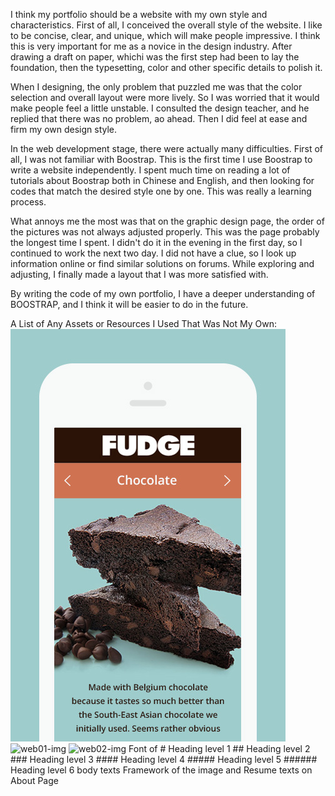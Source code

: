 I think my portfolio should be a website with my own style and characteristics. First of all, I conceived the overall style of the website. I like to be concise, clear, and unique, which will make people impressive. I think this is very important for me as a novice in the design industry. After drawing a draft on paper, whichi was the first step had been to lay the foundation, then the typesetting, color and other specific details to polish it.

When I designing, the only problem that puzzled me was that the color selection and overall layout were more lively. So I was worried that it would make people feel a little unstable. I consulted the design teacher, and he replied that there was no problem, ao ahead. Then I did feel at ease and firm my own design style.

In the web development stage, there were actually many difficulties. First of all, I was not familiar with Boostrap. This is the first time I use Boostrap to write a website independently. I spent much time on reading a lot of tutorials about Boostrap both in Chinese and English, and then looking for codes that match the desired style one by one. This was really a learning process.

What annoys me the most was that on the graphic design page, the order of the pictures was not always adjusted properly. This was the page probably the longest time I spent. I didn't do it in the evening in the first day, so I continued to work the next two day. I did not have a clue, so I look up information online or find similar solutions on forums. While exploring and adjusting, I finally made a layout that I was more satisfied with.

By writing the code of my own portfolio, I have a deeper understanding of BOOSTRAP, and I think it will be easier to do in the future.

A List of Any Assets or Resources I Used That Was Not My Own:
![th-fudge](images/th-fudge.jpg)
![web01-img](images/web01.jpg)
![web02-img](images/web02.jpg)
Font of # Heading level 1
        ## Heading level 2
        ### Heading level 3
        #### Heading level 4
        ##### Heading level 5
        ###### Heading level 6
        body texts
Framework of the image and Resume texts on About Page

